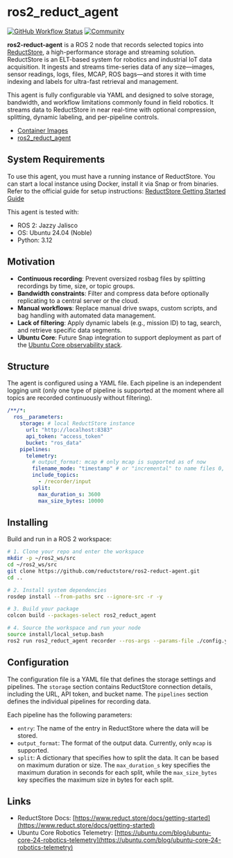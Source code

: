 # ros2_reduct_agent

[![GitHub Workflow Status](https://img.shields.io/github/actions/workflow/status/reductstore/ros2_reduct_agent/ci.yml?branch=main)](https://github.com/reductstore/ros2_reduct_agent/actions)
[![Community](https://img.shields.io/discourse/status?server=https%3A%2F%2Fcommunity.reduct.store
)](https://community.reduct.store/signup)

**ros2-reduct-agent** is a ROS 2 node that records selected topics into [ReductStore](https://www.reduct.store/), a high-performance storage and streaming solution. ReductStore is an ELT-based system for robotics and industrial IoT data acquisition. It ingests and streams time-series data of any size—images, sensor readings, logs, files, MCAP, ROS bags—and stores it with time indexing and labels for ultra-fast retrieval and management.

This agent is fully configurable via YAML and designed to solve storage, bandwidth, and workflow limitations commonly found in field robotics. It streams data to ReductStore in near real-time with optional compression, splitting, dynamic labeling, and per-pipeline controls.


- [Container Images](#container-images)
- [ros2_reduct_agent](#ros2_reduct_agent)

## System Requirements

To use this agent, you must have a running instance of ReductStore. You can start a local instance using Docker, install it via Snap or from binaries. Refer to the official guide for setup instructions: [ReductStore Getting Started Guide](https://www.reduct.store/docs/getting-started)

This agent is tested with:
- ROS 2: Jazzy Jalisco
- OS: Ubuntu 24.04 (Noble)
- Python: 3.12

## Motivation

* **Continuous recording**: Prevent oversized rosbag files by splitting recordings by time, size, or topic groups.
* **Bandwidth constraints**: Filter and compress data before optionally replicating to a central server or the cloud.
* **Manual workflows**: Replace manual drive swaps, custom scripts, and bag handling with automated data management.
* **Lack of filtering**: Apply dynamic labels (e.g., mission ID) to tag, search, and retrieve specific data segments.
* **Ubuntu Core**: Future Snap integration to support deployment as part of the [Ubuntu Core observability stack](https://ubuntu.com/blog/ubuntu-core-24-robotics-telemetry).

## Structure

The agent is configured using a YAML file. Each pipeline is an independent logging unit (only one type of pipeline is supported at the moment where all topics are recorded continuously without filtering).

```yaml
/**/*:
  ros__parameters:
    storage: # local ReductStore instance
      url: "http://localhost:8383"
      api_token: "access_token"
      bucket: "ros_data"
    pipelines:
      telemetry:
        # output_format: mcap # only mcap is supported as of now
        filename_mode: "timestamp" # or "incremental" to name files 0, 1, 2...
        include_topics: 
          - /recorder/input
        split:
          max_duration_s: 3600
          max_size_bytes: 10000
```

## Installing

Build and run in a ROS 2 workspace:

```bash
# 1. Clone your repo and enter the workspace
mkdir -p ~/ros2_ws/src
cd ~/ros2_ws/src
git clone https://github.com/reductstore/ros2-reduct-agent.git
cd ..

# 2. Install system dependencies
rosdep install --from-paths src --ignore-src -r -y

# 3. Build your package
colcon build --packages-select ros2_reduct_agent

# 4. Source the workspace and run your node
source install/local_setup.bash
ros2 run ros2_reduct_agent recorder --ros-args --params-file ./config.yaml
```

## Configuration

The configuration file is a YAML file that defines the storage settings and pipelines. The `storage` section contains ReductStore connection details, including the URL, API token, and bucket name. The `pipelines` section defines the individual pipelines for recording data.

Each pipeline has the following parameters:
* `entry`: The name of the entry in ReductStore where the data will be stored.
* `output_format`: The format of the output data. Currently, only `mcap` is supported.
* `split`: A dictionary that specifies how to split the data. It can be based on maximum duration or size. The `max_duration_s` key specifies the maximum duration in seconds for each split, while the `max_size_bytes` key specifies the maximum size in bytes for each split.

## Links

* ReductStore Docs: [https://www.reduct.store/docs/getting-started](https://www.reduct.store/docs/getting-started)
* Ubuntu Core Robotics Telemetry: [https://ubuntu.com/blog/ubuntu-core-24-robotics-telemetry](https://ubuntu.com/blog/ubuntu-core-24-robotics-telemetry)
